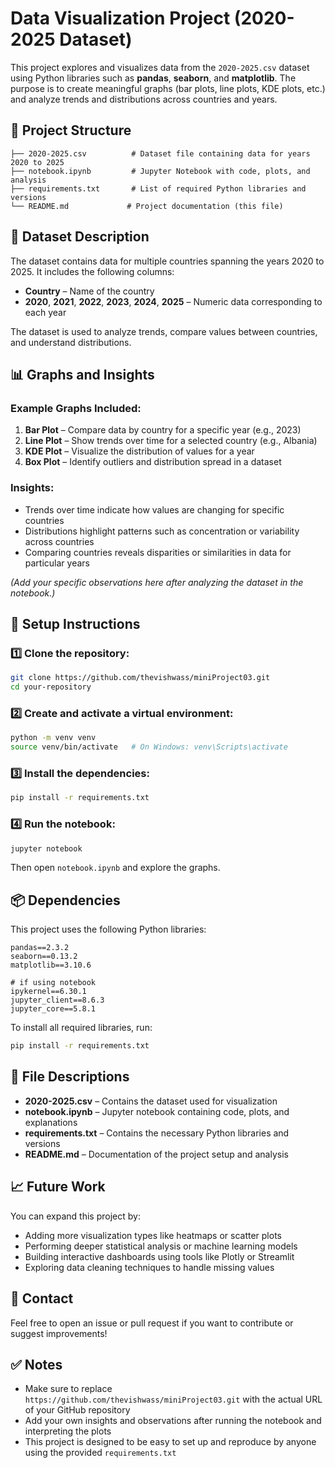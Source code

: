 # Data Visualization Project (2020-2025 Dataset)

This project explores and visualizes data from the `2020-2025.csv` dataset using Python libraries such as **pandas**, **seaborn**, and **matplotlib**. The purpose is to create meaningful graphs (bar plots, line plots, KDE plots, etc.) and analyze trends and distributions across countries and years.

## 📂 Project Structure

```
├── 2020-2025.csv          # Dataset file containing data for years 2020 to 2025
├── notebook.ipynb         # Jupyter Notebook with code, plots, and analysis
├── requirements.txt       # List of required Python libraries and versions
└── README.md             # Project documentation (this file)
```

## 📖 Dataset Description

The dataset contains data for multiple countries spanning the years 2020 to 2025. It includes the following columns:

- **Country** – Name of the country
- **2020**, **2021**, **2022**, **2023**, **2024**, **2025** – Numeric data corresponding to each year

The dataset is used to analyze trends, compare values between countries, and understand distributions.

## 📊 Graphs and Insights

### Example Graphs Included:

1. **Bar Plot** – Compare data by country for a specific year (e.g., 2023)
2. **Line Plot** – Show trends over time for a selected country (e.g., Albania)
3. **KDE Plot** – Visualize the distribution of values for a year
4. **Box Plot** – Identify outliers and distribution spread in a dataset

### Insights:

- Trends over time indicate how values are changing for specific countries
- Distributions highlight patterns such as concentration or variability across countries
- Comparing countries reveals disparities or similarities in data for particular years

*(Add your specific observations here after analyzing the dataset in the notebook.)*

## 🚀 Setup Instructions

### 1️⃣ Clone the repository:
```bash
git clone https://github.com/thevishwass/miniProject03.git
cd your-repository
```

### 2️⃣ Create and activate a virtual environment:
```bash
python -m venv venv
source venv/bin/activate   # On Windows: venv\Scripts\activate
```

### 3️⃣ Install the dependencies:
```bash
pip install -r requirements.txt
```

### 4️⃣ Run the notebook:
```bash
jupyter notebook
```
Then open `notebook.ipynb` and explore the graphs.

## 📦 Dependencies

This project uses the following Python libraries:

```
pandas==2.3.2
seaborn==0.13.2
matplotlib==3.10.6

# if using notebook
ipykernel==6.30.1
jupyter_client==8.6.3
jupyter_core==5.8.1
```

To install all required libraries, run:
```bash
pip install -r requirements.txt
```

## 📂 File Descriptions

- **2020-2025.csv** – Contains the dataset used for visualization
- **notebook.ipynb** – Jupyter notebook containing code, plots, and explanations
- **requirements.txt** – Contains the necessary Python libraries and versions
- **README.md** – Documentation of the project setup and analysis

## 📈 Future Work

You can expand this project by:

- Adding more visualization types like heatmaps or scatter plots
- Performing deeper statistical analysis or machine learning models
- Building interactive dashboards using tools like Plotly or Streamlit
- Exploring data cleaning techniques to handle missing values

## 📩 Contact

Feel free to open an issue or pull request if you want to contribute or suggest improvements!

## ✅ Notes

- Make sure to replace `https://github.com/thevishwass/miniProject03.git` with the actual URL of your GitHub repository
- Add your own insights and observations after running the notebook and interpreting the plots
- This project is designed to be easy to set up and reproduce by anyone using the provided `requirements.txt`
